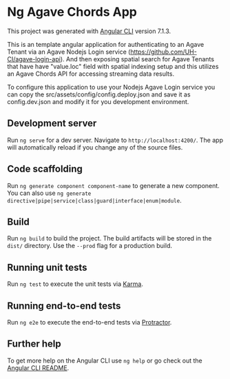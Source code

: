 # Ng Agave Chords App

This project was generated with [Angular CLI](https://github.com/angular/angular-cli) version 7.1.3.

This is an template angular application for authenticating to an Agave Tenant via an Agave Nodejs Login service (https://github.com/UH-CI/agave-login-api). And then exposing spatial search for Agave Tenants that have have "value.loc" field with spatial indexing setup and this utilizes an Agave Chords API for accessing streaming data results.

To configure this application to use your Nodejs Agave Login service you can copy the src/assets/config/config.deploy.json and save it as config.dev.json and modify it for you development environment.

## Development server

Run `ng serve` for a dev server. Navigate to `http://localhost:4200/`. The app will automatically reload if you change any of the source files.

## Code scaffolding

Run `ng generate component component-name` to generate a new component. You can also use `ng generate directive|pipe|service|class|guard|interface|enum|module`.

## Build

Run `ng build` to build the project. The build artifacts will be stored in the `dist/` directory. Use the `--prod` flag for a production build.

## Running unit tests

Run `ng test` to execute the unit tests via [Karma](https://karma-runner.github.io).

## Running end-to-end tests

Run `ng e2e` to execute the end-to-end tests via [Protractor](http://www.protractortest.org/).

## Further help

To get more help on the Angular CLI use `ng help` or go check out the [Angular CLI README](https://github.com/angular/angular-cli/blob/master/README.md).
